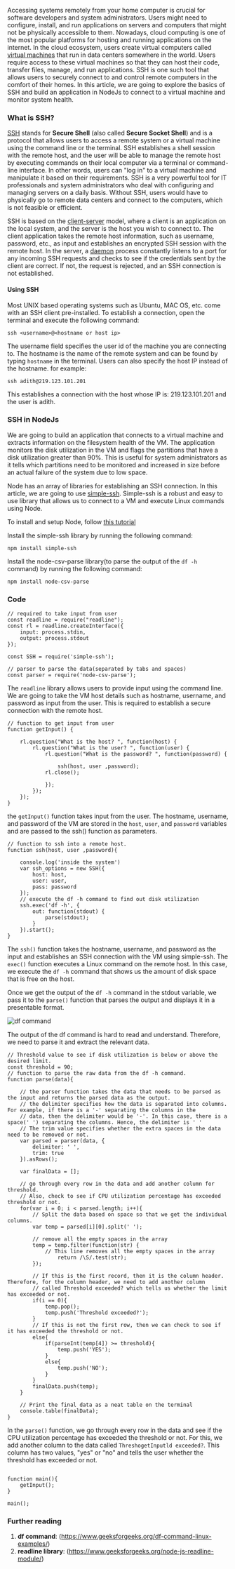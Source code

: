 

Accessing systems remotely from your home computer is crucial for software developers and system administrators. Users might need to configure, install, and run applications on servers and computers that might not be physically accessible to them. Nowadays, cloud computing is one of the most popular platforms for hosting and running applications on the internet. In the cloud ecosystem, users create virtual computers called [virtual machines](https://www.vmware.com/topics/glossary/content/virtual-machine) that run in data centers somewhere in the world. Users require access to these virtual machines so that they can host their code, transfer files, manage, and run applications. SSH is one such tool that allows users to securely connect to and control remote computers in the comfort of their homes. In this article, we are going to explore the basics of SSH and build an application in NodeJs to connect to a virtual machine and monitor system health. 

### What is SSH?
[SSH](https://www.ssh.com/ssh/) stands for **Secure Shell** (also called **Secure Socket Shell**) and is a protocol that allows users to access a remote system or a virtual machine using the command line or the terminal. SSH establishes a shell session with the remote host, and the user will be able to manage the remote host by executing commands on their local computer via a terminal or command-line interface. In other words, users can "log in" to a  virtual machine and manipulate it based on their requirements. SSH is a very powerful tool for IT professionals and system administrators who deal with configuring and managing servers on a daily basis. Without SSH, users would have to physically go to remote data centers and connect to the computers, which is not feasible or efficient. 

SSH is based on the [client-server](https://www.britannica.com/technology/client-server-architecture) model, where a client is an application on the local system, and the server is the host you wish to connect to. The client application takes the remote host information, such as username, password, etc., as input and establishes an encrypted SSH session with the remote host. In the server, a [daemon](https://www.ssh.com/ssh/sshd/) process constantly listens to a port for any incoming SSH requests and checks to see if the credentials sent by the client are correct. If not, the request is rejected, and an SSH connection is not established. 

#### Using SSH
Most UNIX based operating systems such as Ubuntu, MAC OS, etc. come with an SSH client pre-installed. To establish a connection, open the terminal and execute the following command:

`ssh <username>@<hostname or host ip>`

The username field specifies the user id of the machine you are connecting to. The hostname is the name of the remote system and can be found by typing `hostname` in the terminal. Users can also specify the host IP instead of the hostname. for example:

`ssh adith@219.123.101.201`

This establishes a connection with the host whose IP is: 219.123.101.201 and the user is adith. 

### SSH in NodeJs
We are going to build an application that connects to a virtual machine and extracts information on the filesystem health of the VM. The application monitors the disk utilization in the VM and flags the partitions that have a disk utilization greater than 90%. This is useful for system administrators as it tells which partitions need to be monitored and increased in size before an actual failure of the system due to low space. 

Node has an array of libraries for establishing an SSH connection. In this article, we are going to use [simple-ssh](https://www.npmjs.com/package/simple-ssh). Simple-ssh is a robust and easy to use library that allows us to connect to a VM and execute Linux commands using Node. 

To install and setup Node, follow [this tutorial](https://nodejs.org/en/download/package-manager/#debian-and-ubuntu-based-linux-distributions-enterprise-linux-fedora-and-snap-packages) 

Install the simple-ssh library by running the following command:

`npm install simple-ssh`

Install the node-csv-parse library(to parse the output of the `df -h` command) by running the following command:

`npm install node-csv-parse`

### Code
```node
// required to take input from user
const readline = require("readline");
const rl = readline.createInterface({
    input: process.stdin,
    output: process.stdout
});

const SSH = require('simple-ssh');

// parser to parse the data(separated by tabs and spaces)
const parser = require('node-csv-parse');
```

The `readline` library allows users to provide input using the command line. We are going to take the VM host details such as hostname, username, and password as input from the user. This is required to establish a secure connection with the remote host. 

```node
// function to get input from user
function getInput() {

	rl.question("What is the host? ", function(host) {
	    rl.question("What is the user? ", function(user) {
	    	rl.question("What is the password? ", function(password) {	
	    		
	    		ssh(host, user ,password);
	   		rl.close();
	    	
	    	});
		});
	});
}
```

the `getInput()` function takes input from the user. The hostname, username, and password of the VM are stored in the `host`, `user`, and `password` variables and are passed to the ssh() function as parameters.

```node
// function to ssh into a remote host.
function ssh(host, user ,password){

	console.log('inside the system')
	var ssh_options = new SSH({
	    host: host,
	    user: user,
	    pass: password
	});
	// execute the df -h command to find out disk utilization
	ssh.exec('df -h', {
	    out: function(stdout) {
	        parse(stdout);
	    }
	}).start();
}
```

The `ssh()` function takes the hostname, username, and password as the input and establishes an SSH connection with the VM using simple-ssh. The `exec()` function executes a Linux command on the remote host. In this case, we execute the `df -h` command that shows us the amount of disk space that is free on the host. 

Once we get the output of the `df -h` command in the stdout variable, we pass it to the `parse()` function that parses the output and displays it in a presentable format. 

![df command](/engineering-education/ssh-in-node/df.png)

The output of the df command is hard to read and understand. Therefore, we need to parse it and extract the relevant data.

```node
// Threshold value to see if disk utilization is below or above the desired limit.
const threshold = 90;
// function to parse the raw data from the df -h command.
function parse(data){
	
	// the parser function takes the data that needs to be parsed as the input and returns the parsed data as the output.
	// the delimiter specifies how the data is separated into columns. For example, if there is a '-' separating the columns in the
	// data, then the delimiter would be '-'. In this case, there is a space(' ') separating the columns. Hence, the delimiter is ' '
	// The trim value specifies whether the extra spaces in the data need to be removed or not.
	var parsed = parser(data, {
		delimiter: ' ',
		trim: true
	}).asRows();

	var finalData = [];

	// go through every row in the data and add another column for threshold.
	// Also, check to see if CPU utilization percentage has exceeded threshold or not.
	for(var i = 0; i < parsed.length; i++){
		// Split the data based on space so that we get the individual columns.
		var temp = parsed[i][0].split(' ');
		
		// remove all the empty spaces in the array
		temp = temp.filter(function(str) {
			// This line removes all the empty spaces in the array
    			return /\S/.test(str);
		});
		
		// If this is the first record, then it is the column header. Therefore, for the column header, we need to add another column
		// called Threshold exceeded? which tells us whether the limit has exceeded or not.
		if(i == 0){
			temp.pop();
			temp.push('Threshold exceeded?');
		}
		// If this is not the first row, then we can check to see if it has exceeded the threshold or not.
		else{
			if(parseInt(temp[4]) >= threshold){
				temp.push('YES');
			}
			else{
				temp.push('NO');
			}
		}
		finalData.push(temp);
	}

	// Print the final data as a neat table on the terminal
	console.table(finalData);
}

```

In the `parse()` function, we go through every row in the data and see if the CPU utilization percentage has exceeded the threshold or not. For this, we add another column to the data called `ThreshogetInputld exceeded?`. This column has two values, "yes" or "no" and tells the user whether the threshold has exceeded or not. 

```node

function main(){
	getInput();
}

main();
```
### Further reading
1. **df command**: (https://www.geeksforgeeks.org/df-command-linux-examples/)
2. **readline library**: (https://www.geeksforgeeks.org/node-js-readline-module/)
